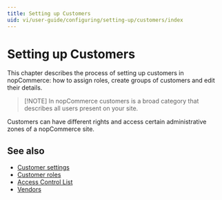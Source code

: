 ```yaml
---
title: Setting up Customers
uid: vi/user-guide/configuring/setting-up/customers/index
---
```


# Setting up Customers

This chapter describes the process of setting up customers in nopCommerce: how to assign roles, create groups of customers and edit their details.

> [!NOTE] In nopCommerce customers is a broad category that describes all users present on your site.

Customers can have different rights and access certain administrative zones of a nopCommerce site.

## See also

- [Customer settings](xref:vi/user-guide/configuring/setting-up/customers/settings)
- [Customer roles](xref:vi/user-guide/configuring/setting-up/customers/customer-roles)
- [Access Control List](xref:vi/user-guide/configuring/setting-up/customers/acl)
- [Vendors](xref:vi/user-guide/configuring/setting-up/customers/vendors/index)